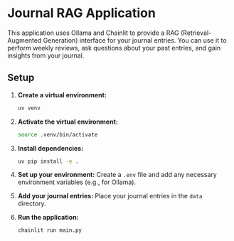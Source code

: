 
# Journal RAG Application

This application uses Ollama and Chainlit to provide a RAG (Retrieval-Augmented Generation) interface for your journal entries. You can use it to perform weekly reviews, ask questions about your past entries, and gain insights from your journal.

## Setup

1.  **Create a virtual environment:**
    ```bash
    uv venv
    ```

2.  **Activate the virtual environment:**
    ```bash
    source .venv/bin/activate
    ```

3.  **Install dependencies:**
    ```bash
    uv pip install -e .
    ```

2.  **Set up your environment:**
    Create a `.env` file and add any necessary environment variables (e.g., for Ollama).

3.  **Add your journal entries:**
    Place your journal entries in the `data` directory.

4.  **Run the application:**
    ```bash
    chainlit run main.py
    ```
